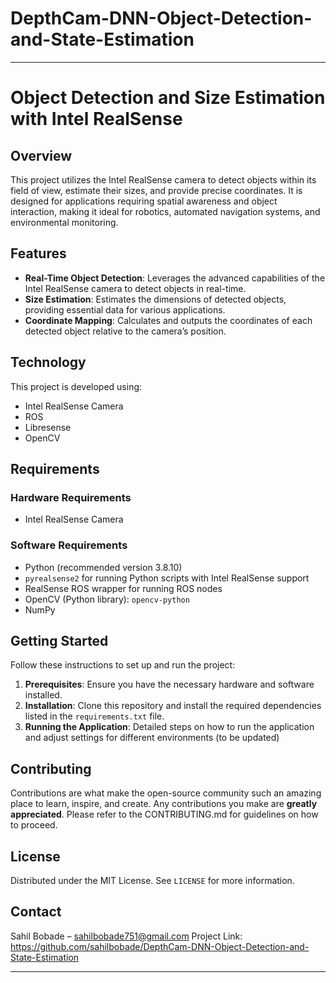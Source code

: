 # DepthCam-DNN-Object-Detection-and-State-Estimation

---

# Object Detection and Size Estimation with Intel RealSense

## Overview
This project utilizes the Intel RealSense camera to detect objects within its field of view, estimate their sizes, and provide precise coordinates. It is designed for applications requiring spatial awareness and object interaction, making it ideal for robotics, automated navigation systems, and environmental monitoring.

## Features
- **Real-Time Object Detection**: Leverages the advanced capabilities of the Intel RealSense camera to detect objects in real-time.
- **Size Estimation**: Estimates the dimensions of detected objects, providing essential data for various applications.
- **Coordinate Mapping**: Calculates and outputs the coordinates of each detected object relative to the camera’s position.

## Technology
This project is developed using:
- Intel RealSense Camera
- ROS
- Libresense
- OpenCV

## Requirements

### Hardware Requirements
- Intel RealSense Camera

### Software Requirements
- Python (recommended version 3.8.10)
- `pyrealsense2` for running Python scripts with Intel RealSense support
- RealSense ROS wrapper for running ROS nodes
- OpenCV (Python library): `opencv-python`
- NumPy


## Getting Started
Follow these instructions to set up and run the project:
1. **Prerequisites**: Ensure you have the necessary hardware and software installed.
2. **Installation**: Clone this repository and install the required dependencies listed in the `requirements.txt` file.
3. **Running the Application**: Detailed steps on how to run the application and adjust settings for different environments (to be updated)

## Contributing
Contributions are what make the open-source community such an amazing place to learn, inspire, and create. Any contributions you make are **greatly appreciated**. Please refer to the CONTRIBUTING.md for guidelines on how to proceed.

## License
Distributed under the MIT License. See `LICENSE` for more information.

## Contact
Sahil Bobade – sahilbobade751@gmail.com
Project Link: https://github.com/sahilbobade/DepthCam-DNN-Object-Detection-and-State-Estimation

---
